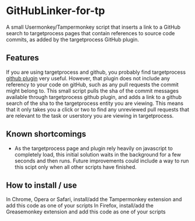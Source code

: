 GitHubLinker-for-tp
===================

A small Usermonkey/Tampermonkey script that inserts a link to a GitHub search to targetprocess pages that contain references to source code commits, as added by the targetprocess GitHub plugin.

## Features

If you are using targetprocess and github, you probably find targetprocess [github plugin](https://guide.targetprocess.com/integrations/git.html) very useful. However, that plugin does not include any referency to your code on gitHub, such as any pull requests the commit might belong to. This small script pulls the sha of the commit messages available through targetprocess github plugin, and adds a link to a github search of the sha to the targetprocess entity you are viewing. This means that it only takes you a click or two to find any unreviewed pull requests that are relevant to the task or userstory you are viewing in targetprocess. 

## Known shortcomings

* As the targetprocess page and plugin rely heavily on javascript to completely load, this initial solution waits in the background for a few seconds and then runs. Future improvements could include a way to run this scipt only when all other scripts have finished. 

## How to install / use

In Chrome, Opera or Safari, install/add the Tampermonkey extension and add this code as one of your scripts
In Firefox, install/add the Greasemonkey extension and add this code as one of your scripts
